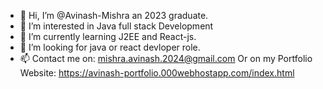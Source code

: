- 👋 Hi, I’m @Avinash-Mishra an 2023 graduate.
- 👀 I’m interested in Java full stack Development
- 🌱 I’m currently learning J2EE and React-js.
- 💞️ I’m looking for java or react devloper role.
- 📫 Contact me on: mishra.avinash.2024@gmail.com Or on my Portfolio Website: https://avinash-portfolio.000webhostapp.com/index.html


